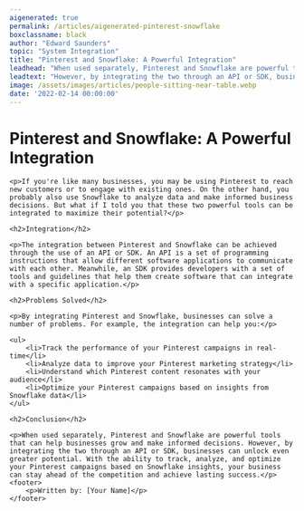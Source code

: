```yaml
---
aigenerated: true
permalink: /articles/aigenerated-pinterest-snowflake
boxclassname: black
author: "Edward Saunders"
topic: "System Integration"
title: "Pinterest and Snowflake: A Powerful Integration"
leadhead: "When used separately, Pinterest and Snowflake are powerful tools that can help businesses grow and make informed decisions"
leadtext: "However, by integrating the two through an API or SDK, businesses can unlock even greater potential. With the ability to track, analyze, and optimize your Pinterest campaigns based on Snowflake insights, your business can stay ahead of the competition and achieve lasting success."
image: /assets/images/articles/people-sitting-near-table.webp
date: '2022-02-14 00:00:00'
---
```

<div class="arttext">
	<h1>Pinterest and Snowflake: A Powerful Integration</h1>

	<p>If you're like many businesses, you may be using Pinterest to reach new customers or to engage with existing ones. On the other hand, you probably also use Snowflake to analyze data and make informed business decisions. But what if I told you that these two powerful tools can be integrated to maximize their potential?</p>

	<h2>Integration</h2>

	<p>The integration between Pinterest and Snowflake can be achieved through the use of an API or SDK. An API is a set of programming instructions that allow different software applications to communicate with each other. Meanwhile, an SDK provides developers with a set of tools and guidelines that help them create software that can integrate with a specific application.</p>

	<h2>Problems Solved</h2>

	<p>By integrating Pinterest and Snowflake, businesses can solve a number of problems. For example, the integration can help you:</p>

	<ul>
		<li>Track the performance of your Pinterest campaigns in real-time</li>
		<li>Analyze data to improve your Pinterest marketing strategy</li>
		<li>Understand which Pinterest content resonates with your audience</li>
		<li>Optimize your Pinterest campaigns based on insights from Snowflake data</li>
	</ul>

	<h2>Conclusion</h2>

	<p>When used separately, Pinterest and Snowflake are powerful tools that can help businesses grow and make informed decisions. However, by integrating the two through an API or SDK, businesses can unlock even greater potential. With the ability to track, analyze, and optimize your Pinterest campaigns based on Snowflake insights, your business can stay ahead of the competition and achieve lasting success.</p>
	<footer>
		<p>Written by: [Your Name]</p>
	</footer>

</div>